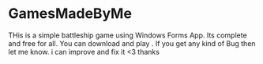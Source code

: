 # GamesMadeByMe
 THis is a simple battleship game using Windows Forms App. 
 Its complete and free for all.
 You can download and play .
 If you get any kind of Bug then let me know. i can improve and fix it <3 thanks
